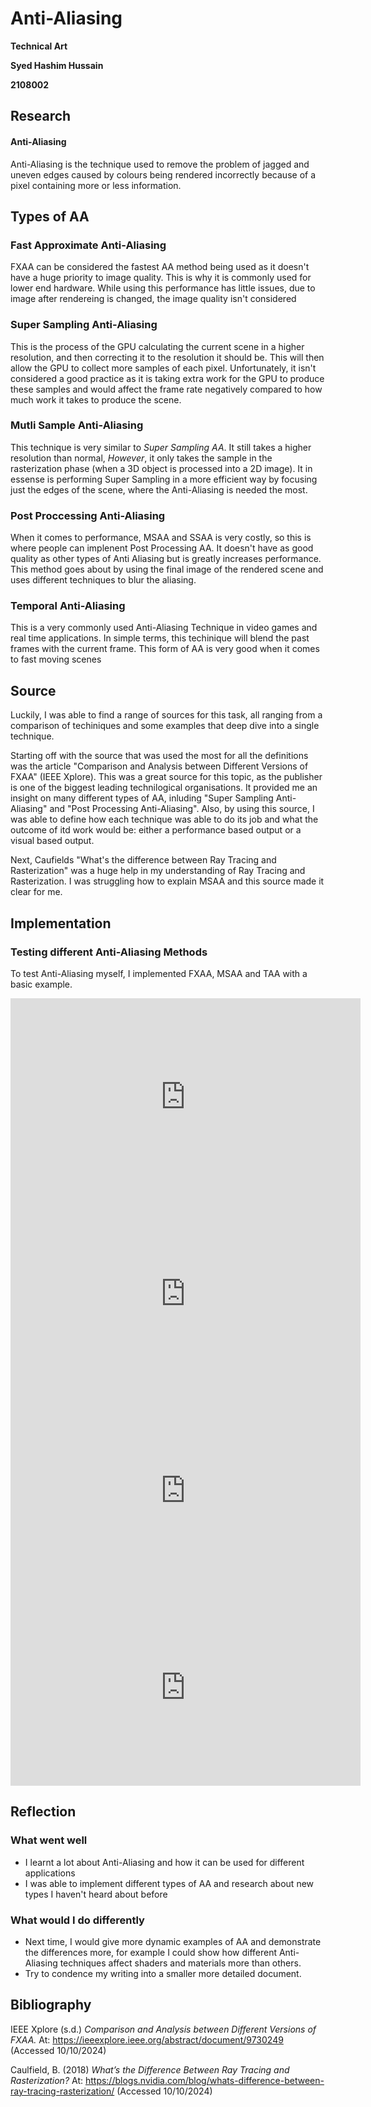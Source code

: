 # Anti-Aliasing

**Technical Art**  

**Syed Hashim Hussain**  

**2108002**  

 

## **Research**

#### Anti-Aliasing

Anti-Aliasing is the technique used to remove the problem of jagged and uneven edges caused by colours being rendered incorrectly because of a pixel containing more or less information.

## **Types of AA**

### Fast Approximate Anti-Aliasing
FXAA can be considered the fastest AA method being used as it doesn't have a huge priority to image quality. This is why it is commonly used for lower end hardware. While using this performance has little issues, due to image after rendereing is changed, the image quality isn't considered 

### Super Sampling Anti-Aliasing 

This is the process of the GPU calculating the current scene in a higher resolution, and then correcting it to the resolution it should be. This will then allow the GPU to collect more samples of each pixel. Unfortunately, it isn't considered a good practice as it is taking extra work for the GPU to produce these samples and would affect the frame rate negatively compared to how much work it takes to produce the scene.

### Mutli Sample Anti-Aliasing

This technique is very similar to *Super Sampling AA*. It still takes a higher resolution than normal, *However*, it only takes the sample in the rasterization phase (when a 3D object is processed into a 2D image). It in essense is performing Super Sampling in a more efficient way by focusing just the edges of the scene, where the Anti-Aliasing is needed the most.

### Post Proccessing Anti-Aliasing 

When it comes to performance, MSAA and SSAA is very costly, so this is where people can implenent Post Processing AA. It doesn't have as good quality as other types of Anti Aliasing but is greatly increases performance. This method goes about by using the final image of the rendered scene and uses different techniques to blur the aliasing.

### Temporal Anti-Aliasing 

This is a very commonly used Anti-Aliasing Technique in video games and real time applications. In simple terms, this techinique will blend the past frames with the current frame. This form of AA is very good when it comes to fast moving scenes

## **Source**

Luckily, I was able to find a range of sources for this task, all ranging from a comparison of techiniques and some examples that deep dive into a single technique. 

Starting off with the source that was used the most for all the definitions was the article "Comparison and Analysis between Different Versions of FXAA" (IEEE Xplore). This was a great source for this topic, as the publisher is one of the biggest leading technilogical organisations. It provided me an insight on many different types of AA, inluding "Super Sampling Anti-Aliasing" and "Post Processing Anti-Aliasing". Also, by using this source, I was able to define how each technique was able to do its job and what the outcome of itd work would be: either a performance based output or a visual based output.

Next, Caufields "What's the difference between Ray Tracing and Rasterization" was a huge help in my understanding of Ray Tracing and Rasterization. I was struggling how to explain MSAA and this source made it clear for me. 
 
## **Implementation**

### Testing different Anti-Aliasing Methods
To test Anti-Aliasing myself, I implemented FXAA, MSAA and TAA with a basic example.

<iframe width="560" height="315" src="https://www.youtube.com/embed/14xDcDIbAT0?si=hNmUY5O0YislzomT" title="YouTube video player" frameborder="0" allow="accelerometer; autoplay; clipboard-write; encrypted-media; gyroscope; picture-in-picture; web-share" referrerpolicy="strict-origin-when-cross-origin" allowfullscreen></iframe>

<iframe width="560" height="315" src="https://www.youtube.com/embed/-KsjrGQ8Z44?si=JcJs7LZTrXAKQIhd" title="YouTube video player" frameborder="0" allow="accelerometer; autoplay; clipboard-write; encrypted-media; gyroscope; picture-in-picture; web-share" referrerpolicy="strict-origin-when-cross-origin" allowfullscreen></iframe>

<iframe width="560" height="315" src="https://www.youtube.com/embed/5pfEjXz_YRs?si=p2ieM_pvpWxBXJzD" title="YouTube video player" frameborder="0" allow="accelerometer; autoplay; clipboard-write; encrypted-media; gyroscope; picture-in-picture; web-share" referrerpolicy="strict-origin-when-cross-origin" allowfullscreen></iframe>

<iframe width="560" height="315" src="https://www.youtube.com/embed/YFO_xAyOVYY?si=6sBNenkIXFSmZSJu" title="YouTube video player" frameborder="0" allow="accelerometer; autoplay; clipboard-write; encrypted-media; gyroscope; picture-in-picture; web-share" referrerpolicy="strict-origin-when-cross-origin" allowfullscreen></iframe>

## **Reflection**
### What went well 
- I learnt a lot about Anti-Aliasing and how it can be used for different applications
- I was able to implement different types of AA and research about new types I haven't heard about before

### What would I do differently
- Next time, I would give more dynamic examples of AA and demonstrate the differences more, for example I could show how different Anti-Aliasing techniques affect shaders and materials more than others.
- Try to condence my writing into a smaller more detailed document.

## **Bibliography**

IEEE Xplore (s.d.) *Comparison and Analysis between Different Versions of FXAA.* At: https://ieeexplore.ieee.org/abstract/document/9730249 (Accessed 10/10/2024)

Caulfield, B. (2018) *What’s the Difference Between Ray Tracing and Rasterization?* At: https://blogs.nvidia.com/blog/whats-difference-between-ray-tracing-rasterization/ (Accessed 10/10/2024)

